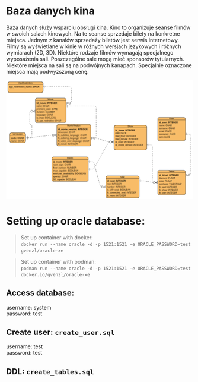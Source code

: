 # Baza danych kina
Baza danych służy wsparciu obsługi kina. Kino to organizuje seanse filmów w swoich salach
kinowych. Na te seanse sprzedaje bilety na konkretne miejsca. Jednym z kanałów
sprzedaży biletów jest serwis internetowy. Filmy są wyświetlane w kinie w różnych wersjach
językowych i różnych wymiarach (2D, 3D). Niektóre rodzaje filmów wymagają specjalnego
wyposażenia sali. Poszczególne sale mogą mieć sponsorów tytularnych. Niektóre miejsca
na sali są na podwójnych kanapach. Specjalnie oznaczone miejsca mają podwyższoną
cenę.

![img.png](schema.png)

# Setting up oracle database:

 >Set up container with docker:  
```docker run --name oracle -d -p 1521:1521 -e ORACLE_PASSWORD=test gvenzl/oracle-xe```  

>Set up container with podman:  
```podman run --name oracle -d -p 1521:1521 -e ORACLE_PASSWORD=test docker.io/gvenzl/oracle-xe```

## Access database:  

username: system  
password: test

## Create user: ```create_user.sql```  
username: test  
password: test

## DDL: ```create_tables.sql``` 